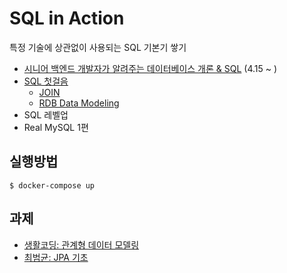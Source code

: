 # SQL in Action

특정 기술에 상관없이 사용되는 SQL 기본기 쌓기

- [시니어 백엔드 개발자가 알려주는 데이터베이스 개론 & SQL](./post/easy-code/README.md) (4.15 ~ )
- [SQL 첫걸음](https://product.kyobobook.co.kr/detail/S000001057649)
    - [JOIN](JOIN.md)
    - [RDB Data Modeling](MODELING.md)
- SQL 레벨업
- Real MySQL 1편

## 실행방법

```
$ docker-compose up
```

## 과제

- [생활코딩: 관계형 데이터 모델링](https://opentutorials.org/course/3883)
- [최범균: JPA 기초](https://youtube.com/playlist?list=PLwouWTPuIjUi9Sih9mEci4Rqhz1VqiQXX&si=59wva1Vd_o-qnDS8)
